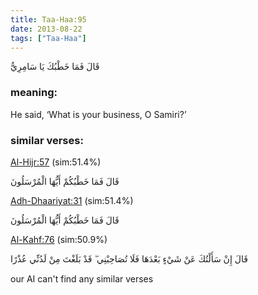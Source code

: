 ```yaml
---
title: Taa-Haa:95
date: 2013-08-22
tags: ["Taa-Haa"]
---
```

قَالَ فَمَا خَطْبُكَ يَا سَامِرِيُّ
### meaning: 
He said, ‘What is your business, O Samiri?’
### similar verses: 

[Al-Hijr:57](/15/57) (sim:51.4%)

قَالَ فَمَا خَطْبُكُمْ أَيُّهَا الْمُرْسَلُونَ

[Adh-Dhaariyat:31](/51/31) (sim:51.4%)

قَالَ فَمَا خَطْبُكُمْ أَيُّهَا الْمُرْسَلُونَ

[Al-Kahf:76](/18/76) (sim:50.9%)

قَالَ إِنْ سَأَلْتُكَ عَنْ شَيْءٍ بَعْدَهَا فَلَا تُصَاحِبْنِي ۖ قَدْ بَلَغْتَ مِنْ لَدُنِّي عُذْرًا

our AI can't find any similar verses

